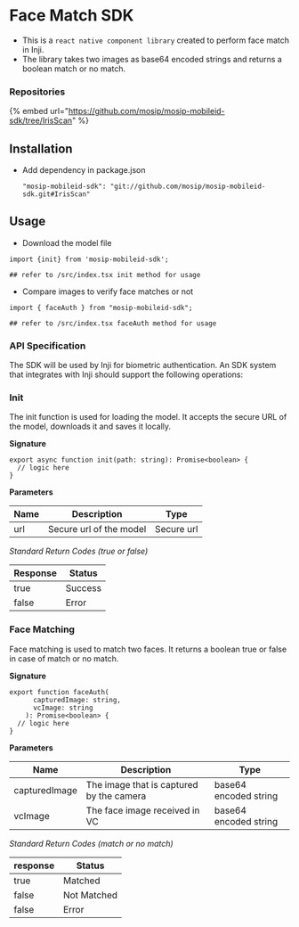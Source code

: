 # Face Match SDK

* This is a `react native component library` created to perform face match in Inji.
* The library takes two images as base64 encoded strings and returns a boolean match or no match.

### Repositories

{% embed url="https://github.com/mosip/mosip-mobileid-sdk/tree/IrisScan" %}

## Installation

* Add dependency in package.json
  
  `"mosip-mobileid-sdk": "git://github.com/mosip/mosip-mobileid-sdk.git#IrisScan"`

## Usage

* Download the model file
```
import {init} from 'mosip-mobileid-sdk';

## refer to /src/index.tsx init method for usage
```

* Compare images to verify face matches or not
```
import { faceAuth } from "mosip-mobileid-sdk";

## refer to /src/index.tsx faceAuth method for usage
```

### API Specification

The SDK will be used by Inji for biometric authentication. An SDK system that integrates with Inji should support the following operations:

### **Init**

The init function is used for loading the model. It accepts the secure URL of the model, downloads it and saves it locally.

**Signature**

```
export async function init(path: string): Promise<boolean> {
  // logic here
}
```

**Parameters**

| **Name**      | **Description**                              | **Type**   |
| ------------- | -------------------------------------------- | ---------- |
| url           | Secure url of the model                      | Secure url |

_Standard Return Codes (true or false)_

| **Response** | **Status** |
|--------------|------------|
| true         | Success    |
| false        | Error      |

### **Face Matching**

Face matching is used to match two faces. It returns a boolean true or false in case of match or no match.

**Signature**

```
export function faceAuth(
      capturedImage: string,
      vcImage: string
    ): Promise<boolean> {
  // logic here
}
```

**Parameters**

| **Name**      | **Description**                          | **Type**              |
| ------------- | ---------------------------------------- | --------------------- |
| capturedImage | The image that is captured by the camera | base64 encoded string |
| vcImage       | The face image received in VC            | base64 encoded string |

_Standard Return Codes (match or no match)_

| **response** | **Status**  |
|--------------| ----------- |
| true         | Matched     |
| false        | Not Matched |
| false        | Error       |
